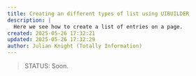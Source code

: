 ```yaml
---
title: Creating an different types of list using UIBUILDER
description: |
  Here we see how to create a list of entries on a page.
created: 2025-05-26 17:32:21
updated: 2025-05-26 17:32:29
author: Julian Knight (Totally Information)
---
```


> STATUS: Soon.
